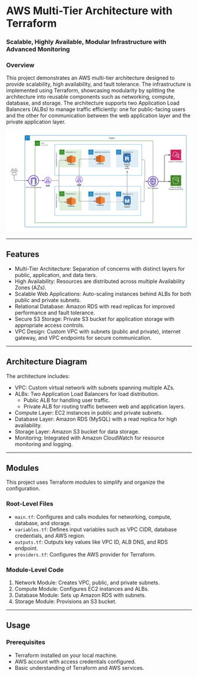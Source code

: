 # AWS Multi-Tier Architecture with Terraform  
### Scalable, Highly Available, Modular Infrastructure with Advanced Monitoring


### Overview
This project demonstrates an AWS multi-tier architecture designed to provide scalability, high availability, and fault tolerance. The infrastructure is implemented using Terraform, showcasing modularity by splitting the architecture into reusable components such as networking, compute, database, and storage. The architecture supports two Application Load Balancers (ALBs) to manage traffic efficiently: one for public-facing users and the other for communication between the web application layer and the private application layer.


![AWS Multi-Tier Architecture Diagram](Architecture/architecture-diagram.png)


---

## Features
- Multi-Tier Architecture: Separation of concerns with distinct layers for public, application, and data tiers.
- High Availability: Resources are distributed across multiple Availability Zones (AZs).
- Scalable Web Applications: Auto-scaling instances behind ALBs for both public and private subnets.
- Relational Database: Amazon RDS with read replicas for improved performance and fault tolerance.
- Secure S3 Storage: Private S3 bucket for application storage with appropriate access controls.
- VPC Design: Custom VPC with subnets (public and private), internet gateway, and VPC endpoints for secure communication.

---

## Architecture Diagram
The architecture includes:
- VPC: Custom virtual network with subnets spanning multiple AZs.
- ALBs: Two Application Load Balancers for load distribution.
  - Public ALB for handling user traffic.
  - Private ALB for routing traffic between web and application layers.
- Compute Layer: EC2 instances in public and private subnets.
- Database Layer: Amazon RDS (MySQL) with a read replica for high availability.
- Storage Layer: Amazon S3 bucket for data storage.
- Monitoring: Integrated with Amazon CloudWatch for resource monitoring and logging.

---

## Modules
This project uses Terraform modules to simplify and organize the configuration.

### Root-Level Files
- `main.tf`: Configures and calls modules for networking, compute, database, and storage.
- `variables.tf`: Defines input variables such as VPC CIDR, database credentials, and AWS region.
- `outputs.tf`: Outputs key values like VPC ID, ALB DNS, and RDS endpoint.
- `providers.tf`: Configures the AWS provider for Terraform.

### Module-Level Code
1. Network Module: Creates VPC, public, and private subnets.
2. Compute Module: Configures EC2 instances and ALBs.
3. Database Module: Sets up Amazon RDS with subnets.
4. Storage Module: Provisions an S3 bucket.

---

## Usage

### Prerequisites
- Terraform installed on your local machine.
- AWS account with access credentials configured.
- Basic understanding of Terraform and AWS services.


